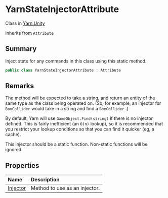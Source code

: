 # YarnStateInjectorAttribute

Class in [Yarn.Unity](/api/csharp/yarn.unity.md)

Inherits from `Attribute`

## Summary


Inject state for any commands in this class using this static method.


```csharp
public class YarnStateInjectorAttribute : Attribute
```

## Remarks


The method will be expected to take a string, and return an entity
of the same type as the class being operated on. (So, for example,
an injector for  <code>BoxCollider</code>  would take in a string
and find a  <code>BoxCollider</code> .)

By default, Yarn will use  <code>GameObject.Find(string)</code> 
if there is no injector defined. This is fairly inefficient (an
<code>O(n)</code>  lookup), so it is recommended that you restrict your
lookup conditions so that you can find it quicker (eg, a cache).

This injector should be a static function. Non-static functions
will be ignored.


## Properties

|Name|Description|
|:---|:---|
|[Injector](/api/csharp/yarn.unity.yarnstateinjectorattribute.injector.md)|Method to use as an injector.|

